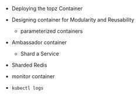 - Deploying the topz Container
- Designing container for Modularity and Reusability
    - parameterized containers 

- Ambassador container
    - Shard a Service

-  Sharded Redis



- monitor container 



- `kubectl logs`
